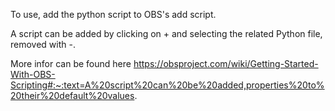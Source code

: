 To use, add the python script to OBS's add script.


A script can be added by clicking on + and selecting the related Python file, removed with -. 



More infor can be found here https://obsproject.com/wiki/Getting-Started-With-OBS-Scripting#:~:text=A%20script%20can%20be%20added,properties%20to%20their%20default%20values.
